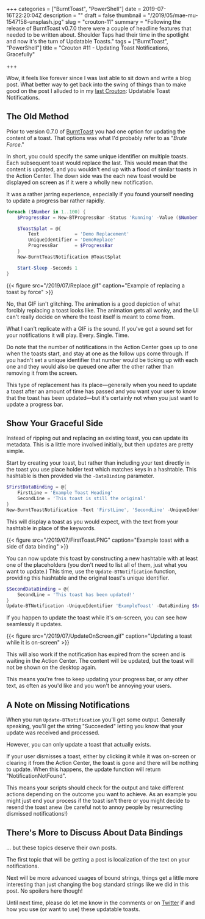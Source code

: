 +++
categories = ["BurntToast", "PowerShell"]
date = 2019-07-16T22:20:04Z
description = ""
draft = false
thumbnail = "/2019/05/mae-mu-1547158-unsplash.jpg"
slug = "crouton-11"
summary = "Following the release of BurntToast v0.7.0 there were a couple of headline features that needed to be written about. Shoulder Taps had their time in the spotlight and now it's the turn of Updatable Toasts."
tags = ["BurntToast", "PowerShell"]
title = "Crouton #11 - Updating Toast Notifications, Gracefully"

+++


Wow, it feels like forever since I was last able to sit down and write a blog post. What better way to get back into the swing of things than to make good on the post I alluded to in my [last Crouton](__GHOST_URL__/2019/04/02/crouton-10/): Updatable Toast Notifications.

## The Old Method

Prior to version 0.7.0 of [BurntToast](https://powershellgallery.com/packages/BurntToast) you had one option for updating the content of a toast. That options was what I'd probably refer to as "_Brute Force_."

In short, you could specify the same unique identifier on multiple toasts. Each subsequent toast would replace the last. This would mean that the content is updated, and you wouldn't end up with a flood of similar toasts in the Action Center. The down side was the each new toast would be displayed on screen as if it were a wholly new notification.

It was a rather jarring experience, especially if you found yourself needing to update a progress bar rather rapidly.

```powershell
foreach ($Number in 1..100) {
    $ProgressBar = New-BTProgressBar -Status 'Running' -Value ($Number / 100)

    $ToastSplat = @{
        Text             = 'Demo Replacement'
        UniqueIdentifier = 'DemoReplace'
        ProgressBar      = $ProgressBar
    }
    New-BurntToastNotification @ToastSplat

    Start-Sleep -Seconds 1
}
```

{{< figure src="/2019/07/Replace.gif" caption="Example of replacing a toast by force" >}}

No, that GIF isn't glitching. The animation is a good depiction of what forcibly replacing a toast looks like. The animation gets all wonky, and the UI can't really decide on where the toast itself is meant to come from.

What I can't replicate with a GIF is the sound. If you've got a sound set for your notifications it will play. Every. Single. Time.

Do note that the number of notifications in the Action Center goes up to one when the toasts start, and stay at one as the follow ups come through. If you hadn't set a unique identifier that number would be ticking up with each one and they would also be queued one after the other rather than removing it from the screen.

This type of replacement has its place—generally when you need to update a toast after an amount of time has passed and you want your user to know that the toast has been updated—but it's certainly not when you just want to update a progress bar.

## Show Your Graceful Side

Instead of ripping out and replacing an existing toast, you can update its metadata. This is a little more involved initially, but then updates are pretty simple.

Start by creating your toast, but rather than including your text directly in the toast you use place holder text which matches keys in a hashtable. This hashtable is then provided via the `-DataBinding` parameter.

```powershell
$FirstDataBinding = @{
    FirstLine = 'Example Toast Heading'
    SecondLine = 'This toast is still the original'
}
New-BurntToastNotification -Text 'FirstLine', 'SecondLine' -UniqueIdentifier 'ExampleToast' -DataBinding $FirstDataBinding
```

This will display a toast as you would expect, with the text from your hashtable in place of the keywords.

{{< figure src="/2019/07/FirstToast.PNG" caption="Example toast with a side of data binding" >}}

You can now update this toast by constructing a new hashtable with at least one of the placeholders (you don't need to list all of them, just what you want to update.) This time, use the `Update-BTNotification` function, providing this hashtable and the original toast's unique identifier.

```powershell
$SecondDataBinding = @{
    SecondLine = 'This toast has been updated!'
}
Update-BTNotification -UniqueIdentifier 'ExampleToast' -DataBinding $SecondDataBinding
```

If you happen to update the toast while it's on-screen, you can see how seamlessly it updates.

{{< figure src="/2019/07/UpdateOnScreen.gif" caption="Updating a toast while it is on-screen" >}}

This will also work if the notification has expired from the screen and is waiting in the Action Center. The content will be updated, but the toast will not be shown on the desktop again.

This means you're free to keep updating your progress bar, or any other text, as often as you'd like and you won't be annoying your users.

## A Note on Missing Notifications

When you run `Update-BTNotification` you'll get some output. Generally speaking, you'll get the string "Succeeded" letting you know that your update was received and processed.

However, you can only update a toast that actually exists.

If your user dismisses a toast, either by clicking it while it was on-screen or clearing it from the Action Center, the toast is gone and there will be nothing to update. When this happens, the update function will return "NotificationNotFound".

This means your scripts should check for the output and take different actions depending on the outcome you want to achieve. As an example you might just end your process if the toast isn't there or you might decide to resend the toast anew (be careful not to annoy people by resurrecting dismissed notifications!)

## There's More to Discuss About Data Bindings

... but these topics deserve their own posts.

The first topic that will be getting a post is localization of the text on your notifications.

Next will be more advanced usages of bound strings, things get a little more interesting than just changing the bog standard strings like we did in this post. No spoilers here though!

Until next time, please do let me know in the comments or on [Twitter](https://twitter.com/WindosNZ) if and how you use (or want to use) these updatable toasts.

